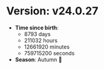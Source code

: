 # Version: v24.0.27
- **Time since birth**:
  - 8793 days
  - 211032 hours
  - 12661920 minutes
  - 759715200 seconds
- **Season**: Autumn 🍁
